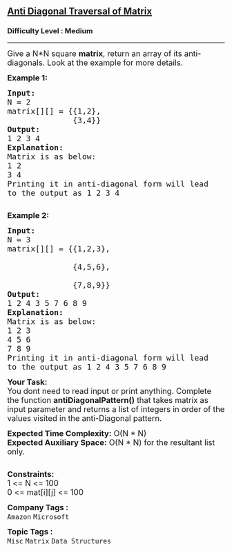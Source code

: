 <h2><a href="https://practice.geeksforgeeks.org/problems/print-diagonally1623/1?page=2&company[]=Amazon&company[]=Google&category[]=Data%20Structures&sortBy=latest">Anti Diagonal Traversal of Matrix</a></h2><h3>Difficulty Level : Medium</h3><hr><div class="problems_problem_content__Xm_eO"><p><span style="font-size:18px">Give a N*N square <strong>matrix</strong>, return an array of its anti-diagonals. Look at the example for more details.</span></p>

<p><span style="font-size:18px"><strong>Example 1:</strong></span></p>

<pre><span style="font-size:18px"><strong>Input:</strong>
N = 2
matrix[][] = {{1,2},
              {3,4}}
<strong>Output:</strong>
1 2 3 4
<strong>Explanation:</strong>
Matrix is as below:
1 2
3 4
Printing it in anti-diagonal form will lead
to the output as 1 2 3 4</span></pre>

<p><br>
<span style="font-size:18px"><strong>Example 2:</strong></span></p>

<pre><span style="font-size:18px"><strong>Input:</strong>
N = 3
matrix[][] = {{1,2,3},

              {4,5,6},

              {7,8,9}}
<strong>Output:</strong>
1 2 4 3 5 7 6 8 9
<strong>Explanation: </strong>
Matrix is as below:
1 2 3
4 5 6
7 8 9
Printing it in anti-diagonal form will lead
to the output as 1 2 4 3 5 7 6 8 9 </span></pre>

<p><span style="font-size:18px"><strong>Your Task:</strong><br>
You dont need to read input or print anything. Complete the function <strong>antiDiagonal</strong><strong>Pattern()</strong> that takes matrix as input parameter and returns a list of integers in order of the values visited in the anti-Diagonal&nbsp;pattern.&nbsp;</span></p>

<p><span style="font-size:18px"><strong>Expected Time Complexity:</strong> O(N * N)<br>
<strong>Expected Auxiliary Space:</strong> O(N * N) for the resultant list only.</span><br>
&nbsp;</p>

<p><span style="font-size:18px"><strong>Constraints:</strong><br>
1 &lt;= N &lt;= 100<br>
0 &lt;= mat[i][j] &lt;= 100</span></p>
</div><p><span style=font-size:18px><strong>Company Tags : </strong><br><code>Amazon</code>&nbsp;<code>Microsoft</code>&nbsp;<br><p><span style=font-size:18px><strong>Topic Tags : </strong><br><code>Misc</code>&nbsp;<code>Matrix</code>&nbsp;<code>Data Structures</code>&nbsp;
